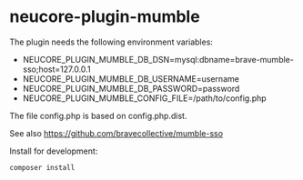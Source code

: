 # neucore-plugin-mumble

The plugin needs the following environment variables:
- NEUCORE_PLUGIN_MUMBLE_DB_DSN=mysql:dbname=brave-mumble-sso;host=127.0.0.1
- NEUCORE_PLUGIN_MUMBLE_DB_USERNAME=username
- NEUCORE_PLUGIN_MUMBLE_DB_PASSWORD=password
- NEUCORE_PLUGIN_MUMBLE_CONFIG_FILE=/path/to/config.php

The file config.php is based on config.php.dist.

See also https://github.com/bravecollective/mumble-sso

Install for development:
```shell
composer install
```

